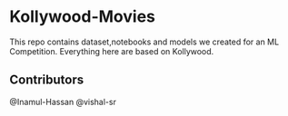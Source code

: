 # Kollywood-Movies
This repo contains dataset,notebooks and models we created for an ML Competition.
Everything here are based on Kollywood.

## Contributors
@Inamul-Hassan
@vishal-sr
